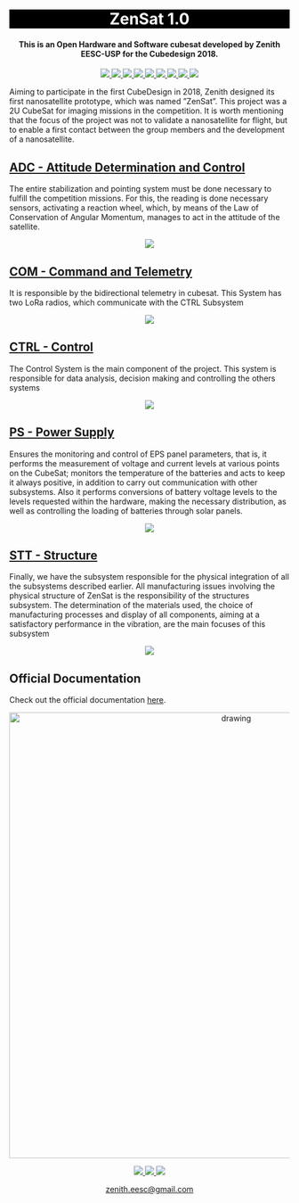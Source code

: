 

<h1 align="center" style="color:white; background-color:black">ZenSat 1.0</h1>
<h4 align="center">This is an Open Hardware and Software cubesat developed by Zenith EESC-USP for the Cubedesign 2018.</h4>

<p align="center">
	<a href="http://zenith.eesc.usp.br/">
    <img src="https://img.shields.io/badge/Zenith-Embarcados-black?style=for-the-badge"/>
    </a>
    <a href="https://eesc.usp.br/">
    <img src="https://img.shields.io/badge/Linked%20to-EESC--USP-black?style=for-the-badge"/>
    </a>
    <a href="https://github.com/zenitheesc/USPSat-AE1/blob/main/LICENSE">
    <img src="https://img.shields.io/github/license/zenitheesc/USPSat-AE1?style=for-the-badge"/>
    </a>
    <a href="https://github.com/zenitheesc/USPSat-AE1/issues">
    <img src="https://img.shields.io/github/issues/zenitheesc/USPSat-AE1?style=for-the-badge"/>
    </a>
    <a href="https://github.com/zenitheesc/USPSat-AE1/commits/main">
    <img src="https://img.shields.io/github/commit-activity/m/zenitheesc/USPSat-AE1?style=for-the-badge">
    </a>
    <a href="https://github.com/zenitheesc/USPSat-AE1/graphs/contributors">
    <img src="https://img.shields.io/github/contributors/zenitheesc/USPSat-AE1?style=for-the-badge"/>
    </a>
    <a href="https://github.com/zenitheesc/USPSat-AE1/commits/main">
    <img src="https://img.shields.io/github/last-commit/zenitheesc/USPSat-AE1?style=for-the-badge"/>
    </a>
    <a href="https://github.com/zenitheesc/USPSat-AE1/issues">
    <img src="https://img.shields.io/github/issues-raw/zenitheesc/USPSat-AE1?style=for-the-badge" />
    </a>
    <a href="https://github.com/zenitheesc/USPSat-AE1/pulls">
    <img src = "https://img.shields.io/github/issues-pr-raw/zenitheesc/USPSat-AE1?style=for-the-badge">
    </a>
</p>

Aiming to participate in the first CubeDesign in 2018, Zenith designed its first nanosatellite prototype, which was named ”ZenSat”. This project was a 2U CubeSat for  imaging missions in the competition. It is worth mentioning that the focus of the project was not to validate a nanosatellite for flight, but to enable a first contact between the group members and the development of a nanosatellite.


<a href="https://github.com/zenitheesc/ZenSat_1.0/tree/master/ADC%20-%20Attitude%20Determination%20and%20Control"><h2> ADC - Attitude Determination and Control </h2></a>
The entire stabilization and pointing system must be done necessary to fulfill the competition missions. For this, the reading is done necessary sensors, activating a reaction wheel, which, by means of the Law of Conservation of Angular Momentum, manages to act in the attitude of the satellite.

<p align = "center">
<img src="https://github.com/zenitheesc/ZenSat_1.0/blob/master/IMAGES/adc.PNG?raw=true"/>
</p>


<a href="https://github.com/zenitheesc/ZenSat_1.0/tree/master/COM%20-%20Command%20and%20Telemetry"><h2>COM - Command and Telemetry</h2></a>
It is responsible by the bidirectional telemetry in cubesat. This System has two LoRa radios, which communicate with the CTRL Subsystem

<p align = "center">
<img src="https://github.com/zenitheesc/ZenSat_1.0/blob/master/IMAGES/antena.PNG?raw=true"/>
</p>

<a href="https://github.com/zenitheesc/ZenSat_1.0/tree/master/COM%20-%20Command%20and%20Telemetry"><h2>CTRL - Control</h2></a>
The Control System is the main component of the project. This system is responsible for data analysis, decision making and controlling the others systems
<p align = "center">
<img src="https://github.com/zenitheesc/ZenSat_1.0/blob/master/IMAGES/diagrama%20Geral.PNG?raw=true"/>
</p>


<a href="https://github.com/zenitheesc/ZenSat_1.0/tree/master/PS%20-%20Power%20Supply"><h2>PS - Power Supply</h2></a>
Ensures the monitoring and control of EPS panel parameters,
that is, it performs the measurement of voltage and current levels at various points on the CubeSat;
monitors the temperature of the batteries and acts to keep it always positive, in addition to
carry out communication with other subsystems.
Also it performs conversions of battery voltage levels to the levels requested within the
hardware, making the necessary distribution, as well as controlling the loading of batteries through solar panels.

<p align = "center">
<img src="https://github.com/zenitheesc/ZenSat_1.0/blob/master/IMAGES/eps.PNG?raw=true"/>
</p>


<a href="https://github.com/zenitheesc/ZenSat_1.0/tree/master/STT%20-%20Structure"><h2> STT - Structure </h2></a>
Finally, we have the subsystem responsible for the physical integration of all
the subsystems described earlier. All manufacturing issues involving
the physical structure of ZenSat is the responsibility of the structures subsystem. The
determination of the materials used, the choice of manufacturing processes and display of all components, aiming at a satisfactory performance in the
vibration, are the main focuses of this subsystem

<p align = "center">
<img src="https://github.com/zenitheesc/ZenSat_1.0/blob/master/IMAGES/simula%C3%A7%C3%A3o.PNG?raw=true"/>
</p>



## Official Documentation

Check out the official documentation [here](https://github.com/zenitheesc/ZenSat_1.0/blob/master/ZenSat%20v.1.0.pdf).

<p align = "center">
<img src="https://github.com/zenitheesc/ZenSat_1.0/blob/master/IMAGES/render.jpg?raw=true" alt="drawing" width="800" align="center"/>
</p>


<p align="center">
    <a href="http://zenith.eesc.usp.br">
    <img src="https://img.shields.io/badge/Check%20out-Zenith's Oficial Website-black?style=for-the-badge" />
    </a> 
    <a href="https://www.facebook.com/zenitheesc">
    <img src="https://img.shields.io/badge/Like%20us%20on-facebook-blue?style=for-the-badge"/>
    </a> 
    <a href="https://www.instagram.com/zenith_eesc/">
    <img src="https://img.shields.io/badge/Follow%20us%20on-Instagram-red?style=for-the-badge"/>
    </a>

</p>
<p align = "center">
<a href="zenith.eesc@gmail.com">zenith.eesc@gmail.com</a>
</p>

